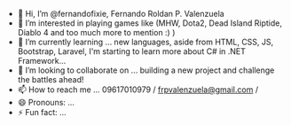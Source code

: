 - 👋 Hi, I’m @fernandofixie, Fernando Roldan P. Valenzuela
- 👀 I’m interested in playing games like (MHW, Dota2, Dead Island Riptide, Diablo 4 and too much more to mention :) )
- 🌱 I’m currently learning ... new languages, aside from HTML, CSS, JS, Bootstrap, Laravel, I'm starting to learn more about C# in .NET Framework...
- 💞️ I’m looking to collaborate on ... building a new project and challenge the battles ahead! 
- 📫 How to reach me ... 09617010979 / frpvalenzuela@gmail.com / 
- 😄 Pronouns: ...
- ⚡ Fun fact: ...

<!---
fernandofixie/fernandofixie is a ✨ special ✨ repository because its `README.md` (this file) appears on your GitHub profile.
You can click the Preview link to take a look at your changes.
--->
